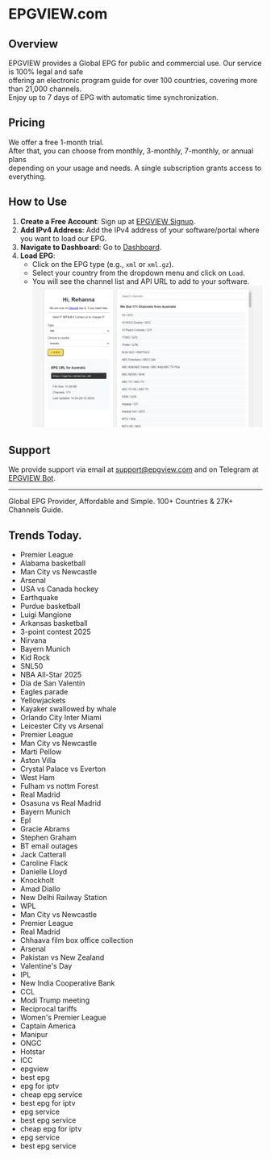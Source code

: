 # EPGVIEW.com



## Overview
EPGVIEW provides a Global EPG for public and commercial use. Our service is 100% legal and safe\
offering an electronic program guide for over 100 countries, covering more than 21,000 channels.\
Enjoy up to 7 days of EPG with automatic time synchronization.

## Pricing
We offer a free 1-month trial. \
After that, you can choose from monthly, 3-monthly, 7-monthly, or annual plans \
depending on your usage and needs. A single subscription grants access to everything.

## How to Use
1. **Create a Free Account**: Sign up at [EPGVIEW Signup](https://epgview.com/signup.php).
2. **Add IPv4 Address**: Add the IPv4 address of your software/portal where you want to load our EPG.
3. **Navigate to Dashboard**: Go to [Dashboard](https://epgview.com/dashboard.php).
4. **Load EPG**:
   - Click on the EPG type (e.g., `xml` or `xml.gz`).
   - Select your country from the dropdown menu and click on `Load`.
   - You will see the channel list and API URL to add to your software.
![EPGVIEW](img/dashboard.png)
## Support
We provide support via email at [support@epgview.com](mailto:support@epgview.com) and on Telegram at [EPGVIEW Bot](https://t.me/epgview_bot).

---

Global EPG Provider, Affordable and Simple. 100+ Countries & 27K+ Channels Guide.

## Trends Today.

- Premier League
- Alabama basketball
- Man City vs Newcastle
- Arsenal
- USA vs Canada hockey
- Earthquake
- Purdue basketball
- Luigi Mangione
- Arkansas basketball
- 3-point contest 2025
- Nirvana
- Bayern Munich
- Kid Rock
- SNL50
- NBA All-Star 2025
- Día de San Valentín
- Eagles parade
- Yellowjackets
- Kayaker swallowed by whale
- Orlando City  Inter Miami
- Leicester City vs Arsenal
- Premier League
- Man City vs Newcastle
- Marti Pellow
- Aston Villa
- Crystal Palace vs Everton
- West Ham
- Fulham vs nottm Forest
- Real Madrid
- Osasuna vs Real Madrid
- Bayern Munich
- Epl
- Gracie Abrams
- Stephen Graham
- BT email outages
- Jack Catterall
- Caroline Flack
- Danielle Lloyd
- Knockholt
- Amad Diallo
- New Delhi Railway Station
- WPL
- Man City vs Newcastle
- Premier League
- Real Madrid
- Chhaava film box office collection
- Arsenal
- Pakistan vs New Zealand
- Valentine's Day
- IPL
- New India Cooperative Bank
- CCL
- Modi Trump meeting
- Reciprocal tariffs
- Women's Premier League
- Captain America
- Manipur
- ONGC
- Hotstar
- ICC
- epgview
- best epg
- epg for iptv
- cheap epg service
- best epg for iptv
- epg service
- best epg service
- cheap epg for iptv
- epg service
- best epg service
